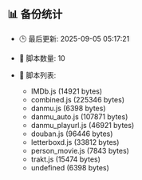 ## 📊 备份统计

- 🕒 最后更新: 2025-09-05 05:17:21
- 📁 脚本数量: 10
- 📄 脚本列表:

  - IMDb.js (14921 bytes)
  - combined.js (225346 bytes)
  - danmu.js (6398 bytes)
  - danmu_auto.js (107871 bytes)
  - danmu_playurl.js (46921 bytes)
  - douban.js (96446 bytes)
  - letterboxd.js (33812 bytes)
  - person_movie.js (7843 bytes)
  - trakt.js (15474 bytes)
  - undefined (6398 bytes)
